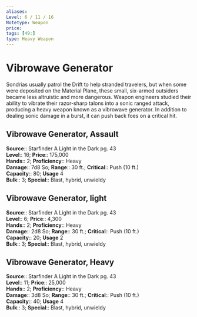 ```yaml
---
aliases: 
Level: 6 / 11 / 16
Notetype: Weapon
price: 
tags: [49:]
type: Heavy Weapon
---
```


# Vibrowave Generator

Sondrias usually patrol the Drift to help stranded travelers, but when some were deposited on the Material Plane, these small, six-armed outsiders became less altruistic and more dangerous. Weapon engineers studied their ability to vibrate their razor-sharp talons into a sonic ranged attack, producing a heavy weapon known as a vibrowave generator. In addition to dealing sonic damage in a burst, it can push back foes on a critical hit.  

## Vibrowave Generator, Assault

**Source**:: Starfinder A Light in the Dark pg. 43  
**Level**:: 16;
**Price**:: 175,000  
**Hands**:: 2;
**Proficiency**:: Heavy  
**Damage**:: 7d8 So; **Range**:: 30 ft.;
**Critical**:: Push (10 ft.)  
**Capacity**:: 80; **Usage** 4  
**Bulk**:: 3;
**Special**:: Blast, hybrid, unwieldy

## Vibrowave Generator, light

**Source**:: Starfinder A Light in the Dark pg. 43  
**Level**:: 6;
**Price**:: 4,300  
**Hands**:: 2;
**Proficiency**:: Heavy  
**Damage**:: 2d8 So; **Range**:: 30 ft.;
**Critical**:: Push (10 ft.)  
**Capacity**:: 20; **Usage** 2  
**Bulk**:: 3;
**Special**:: Blast, hybrid, unwieldy

## Vibrowave Generator, Heavy

**Source**:: Starfinder A Light in the Dark pg. 43  
**Level**:: 11;
**Price**:: 25,000  
**Hands**:: 2;
**Proficiency**:: Heavy  
**Damage**:: 3d8 So; **Range**:: 30 ft.;
**Critical**:: Push (10 ft.)  
**Capacity**:: 40; **Usage** 4  
**Bulk**:: 3;
**Special**:: Blast, hybrid, unwieldy
